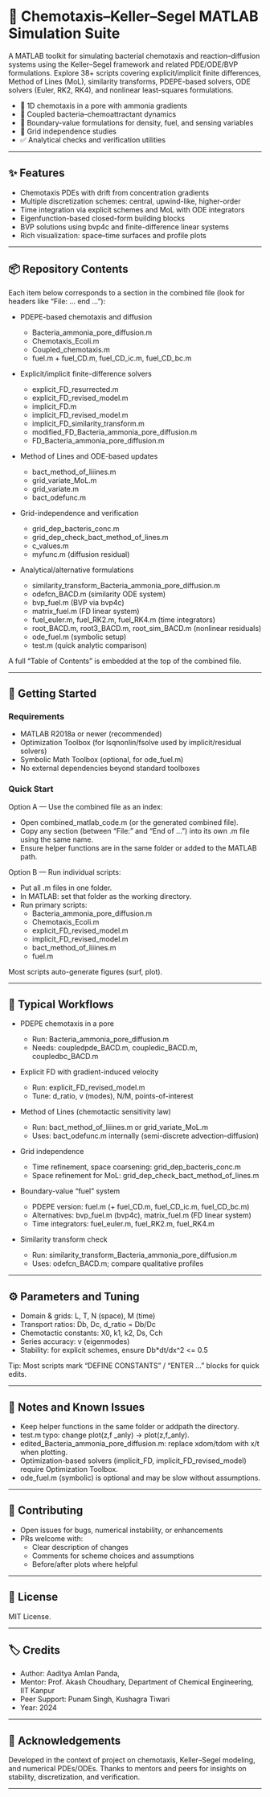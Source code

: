 # 🌊 Chemotaxis–Keller–Segel MATLAB Simulation Suite

A MATLAB toolkit for simulating bacterial chemotaxis and reaction–diffusion systems using the Keller–Segel framework and related PDE/ODE/BVP formulations. Explore 38+ scripts covering explicit/implicit finite differences, Method of Lines (MoL), similarity transforms, PDEPE-based solvers, ODE solvers (Euler, RK2, RK4), and nonlinear least-squares formulations.

- 🧫 1D chemotaxis in a pore with ammonia gradients  
- 🔗 Coupled bacteria–chemoattractant dynamics  
- 🧮 Boundary-value formulations for density, fuel, and sensing variables  
- 🧪 Grid independence studies  
- ✅ Analytical checks and verification utilities

***

## ✨ Features

- Chemotaxis PDEs with drift from concentration gradients  
- Multiple discretization schemes: central, upwind-like, higher-order  
- Time integration via explicit schemes and MoL with ODE integrators  
- Eigenfunction-based closed-form building blocks  
- BVP solutions using bvp4c and finite-difference linear systems  
- Rich visualization: space–time surfaces and profile plots

***

## 📦 Repository Contents

Each item below corresponds to a section in the combined file (look for headers like “File: … end …”):

- PDEPE-based chemotaxis and diffusion  
  - Bacteria_ammonia_pore_diffusion.m  
  - Chemotaxis_Ecoli.m  
  - Coupled_chemotaxis.m  
  - fuel.m + fuel_CD.m, fuel_CD_ic.m, fuel_CD_bc.m

- Explicit/implicit finite-difference solvers  
  - explicit_FD_resurrected.m  
  - explicit_FD_revised_model.m  
  - implicit_FD.m  
  - implicit_FD_revised_model.m  
  - implicit_FD_similarity_transform.m  
  - modified_FD_Bacteria_ammonia_pore_diffusion.m  
  - FD_Bacteria_ammonia_pore_diffusion.m

- Method of Lines and ODE-based updates  
  - bact_method_of_liiines.m  
  - grid_variate_MoL.m  
  - grid_variate.m  
  - bact_odefunc.m

- Grid-independence and verification  
  - grid_dep_bacteris_conc.m  
  - grid_dep_check_bact_method_of_lines.m  
  - c_values.m  
  - myfunc.m (diffusion residual)

- Analytical/alternative formulations  
  - similarity_transform_Bacteria_ammonia_pore_diffusion.m  
  - odefcn_BACD.m (similarity ODE system)  
  - bvp_fuel.m (BVP via bvp4c)  
  - matrix_fuel.m (FD linear system)  
  - fuel_euler.m, fuel_RK2.m, fuel_RK4.m (time integrators)  
  - root_BACD.m, root3_BACD.m, root_sim_BACD.m (nonlinear residuals)  
  - ode_fuel.m (symbolic setup)  
  - test.m (quick analytic comparison)

A full “Table of Contents” is embedded at the top of the combined file.

***

## 🚀 Getting Started

### Requirements
- MATLAB R2018a or newer (recommended)  
- Optimization Toolbox (for lsqnonlin/fsolve used by implicit/residual solvers)  
- Symbolic Math Toolbox (optional, for ode_fuel.m)  
- No external dependencies beyond standard toolboxes

### Quick Start

Option A — Use the combined file as an index:
- Open combined_matlab_code.m (or the generated combined file).
- Copy any section (between “File:” and “End of …”) into its own .m file using the same name.
- Ensure helper functions are in the same folder or added to the MATLAB path.

Option B — Run individual scripts:
- Put all .m files in one folder.
- In MATLAB: set that folder as the working directory.
- Run primary scripts:
  - Bacteria_ammonia_pore_diffusion.m
  - Chemotaxis_Ecoli.m
  - explicit_FD_revised_model.m
  - implicit_FD_revised_model.m
  - bact_method_of_liiines.m
  - fuel.m

Most scripts auto-generate figures (surf, plot).

***

## 🧭 Typical Workflows

- PDEPE chemotaxis in a pore  
  - Run: Bacteria_ammonia_pore_diffusion.m  
  - Needs: coupledpde_BACD.m, coupledic_BACD.m, coupledbc_BACD.m

- Explicit FD with gradient-induced velocity  
  - Run: explicit_FD_revised_model.m  
  - Tune: d_ratio, v (modes), N/M, points-of-interest

- Method of Lines (chemotactic sensitivity law)  
  - Run: bact_method_of_liiines.m or grid_variate_MoL.m  
  - Uses: bact_odefunc.m internally (semi-discrete advection–diffusion)

- Grid independence  
  - Time refinement, space coarsening: grid_dep_bacteris_conc.m  
  - Space refinement for MoL: grid_dep_check_bact_method_of_lines.m

- Boundary-value “fuel” system  
  - PDEPE version: fuel.m (+ fuel_CD.m, fuel_CD_ic.m, fuel_CD_bc.m)  
  - Alternatives: bvp_fuel.m (bvp4c), matrix_fuel.m (FD linear system)  
  - Time integrators: fuel_euler.m, fuel_RK2.m, fuel_RK4.m

- Similarity transform check  
  - Run: similarity_transform_Bacteria_ammonia_pore_diffusion.m  
  - Uses: odefcn_BACD.m; compare qualitative profiles

***

## ⚙️ Parameters and Tuning

- Domain & grids: L, T, N (space), M (time)  
- Transport ratios: Db, Dc, d_ratio = Db/Dc  
- Chemotactic constants: X0, k1, k2, Ds, Cch  
- Series accuracy: v (eigenmodes)  
- Stability: for explicit schemes, ensure Db*dt/dx^2 <= 0.5

Tip: Most scripts mark “DEFINE CONSTANTS” / “ENTER …” blocks for quick edits.

***

## 📝 Notes and Known Issues

- Keep helper functions in the same folder or addpath the directory.  
- test.m typo: change plot(z,f _anly) → plot(z,f_anly).  
- edited_Bacteria_ammonia_pore_diffusion.m: replace xdom/tdom with x/t when plotting.  
- Optimization-based solvers (implicit_FD, implicit_FD_revised_model) require Optimization Toolbox.  
- ode_fuel.m (symbolic) is optional and may be slow without assumptions.

***

## 🤝 Contributing

- Open issues for bugs, numerical instability, or enhancements  
- PRs welcome with:
  - Clear description of changes  
  - Comments for scheme choices and assumptions  
  - Before/after plots where helpful

***

## 📄 License

MIT License.
***

## 🏷️ Credits

- Author: Aaditya Amlan Panda,
- Mentor: Prof. Akash Choudhary, Department of Chemical Engineering, IIT Kanpur
- Peer Support: Punam Singh, Kushagra Tiwari
- Year: 2024


***

## 🙏 Acknowledgements

Developed in the context of project on chemotaxis, Keller–Segel modeling, and numerical PDEs/ODEs. Thanks to mentors and peers for insights on stability, discretization, and verification.

***


